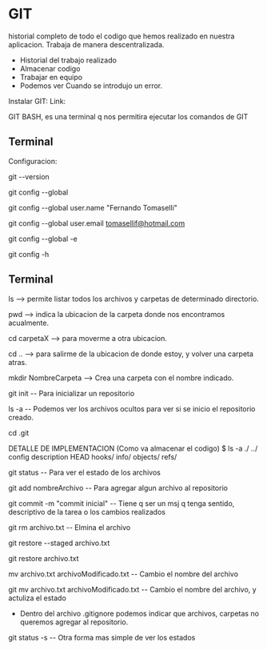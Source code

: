 # GIT
historial completo de todo el codigo que hemos realizado en nuestra aplicacion.
Trabaja de manera descentralizada.

- Historial del trabajo realizado
- Almacenar codigo
- Trabajar en equipo
- Podemos ver Cuando se introdujo un error.

Instalar GIT:
Link: 

GIT BASH, es una terminal q nos permitira ejecutar los comandos de GIT
## Terminal
Configuracion:

git --version

git config --global

git config --global user.name "Fernando Tomaselli"

git config --global user.email tomasellif@hotmail.com

git config --global -e

git config -h


## Terminal
ls --> permite listar todos los archivos y carpetas de determinado directorio.

pwd --> indica la ubicacion de la carpeta donde nos encontramos acualmente.

cd carpetaX --> para moverme a otra ubicacion.

cd .. --> para salirme de la ubicacion de donde estoy, y volver una carpeta atras.

mkdir NombreCarpeta --> Crea una carpeta con el nombre indicado.

git init -- Para inicializar un repositorio

ls -a -- Podemos ver los archivos ocultos para ver si se inicio el repositorio creado.

cd .git

DETALLE DE IMPLEMENTACION (Como va almacenar el codigo)
$ ls -a
./  ../  config  description  HEAD  hooks/  info/  objects/  refs/

git status -- Para ver el estado de los archivos

git add nombreArchivo -- Para agregar algun archivo al repositorio

git commit -m "commit inicial" -- Tiene q ser un msj q tenga sentido, descriptivo de la tarea o los cambios realizados

git rm archivo.txt -- Elmina el archivo

git restore --staged archivo.txt

git restore archivo.txt

mv archivo.txt archivoModificado.txt -- Cambio el nombre del archivo

git mv archivo.txt archivoModificado.txt -- Cambio el nombre del archivo, y actuliza el estado

- Dentro del archivo .gitignore podemos indicar que archivos, carpetas no queremos agregar al repositorio.

git status -s -- Otra forma mas simple de ver los estados


